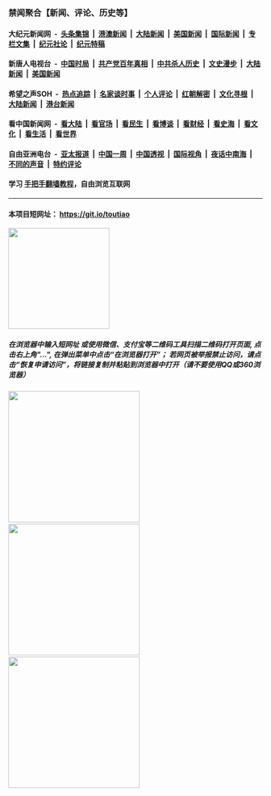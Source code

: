 ### 禁闻聚合【新闻、评论、历史等】

#### 大纪元新闻网 &nbsp;-&nbsp; [头条集锦](indexes/E头条集锦.md?t=02260131) &nbsp;|&nbsp; [港澳新闻](indexes/E港澳新闻.md?t=02260131)  &nbsp;|&nbsp; [大陆新闻](indexes/E大陆新闻.md?t=02260131) &nbsp;|&nbsp; [美国新闻](indexes/E美国新闻.md?t=02260131) &nbsp;|&nbsp; [国际新闻](indexes/E国际新闻.md?t=02260131) &nbsp;|&nbsp; [专栏文集](indexes/E专栏文集.md?t=02260131) &nbsp;|&nbsp; [纪元社论](indexes/E纪元社论.md?t=02260131) &nbsp;|&nbsp; [纪元特稿](indexes/E纪元特稿.md?t=02260131) 

#### 新唐人电视台 &nbsp;-&nbsp; [中国时局](indexes/N中国时局.md?t=02260131) &nbsp;|&nbsp; [共产党百年真相](indexes/N共产党百年真相.md?t=02260131) &nbsp;|&nbsp; [中共杀人历史](indexes/N中共杀人历史.md?t=02260131) &nbsp;|&nbsp; [文史漫步](indexes/N文史漫步.md?t=02260131) &nbsp;|&nbsp; [大陆新闻](indexes/N大陆新闻.md?t=02260131) &nbsp;|&nbsp; [美国新闻](indexes/N美国新闻.md?t=02260131)

#### 希望之声SOH &nbsp;-&nbsp; [热点追踪](indexes/H热点追踪.md?t=02260131) &nbsp;|&nbsp; [名家谈时事](indexes/H名家谈时事.md?t=02260131) &nbsp;|&nbsp; [个人评论](indexes/H个人评论.md?t=02260131)  &nbsp;|&nbsp; [红朝解密](indexes/H红朝解密.md?t=02260131) &nbsp;|&nbsp; [文化寻根](indexes/H文化寻根.md?t=02260131) &nbsp;|&nbsp; [大陆新闻](indexes/H大陆新闻.md?t=02260131) &nbsp;|&nbsp; [港台新闻](indexes/H港台新闻.md?t=02260131)

#### 看中国新闻网 &nbsp;-&nbsp; [看大陆](indexes/S看大陆.md?t=02260131) &nbsp;|&nbsp; [看官场](indexes/S看官场.md?t=02260131) &nbsp;|&nbsp; [看民生](indexes/S看民生.md?t=02260131)  &nbsp;|&nbsp; [看博谈](indexes/S看博谈.md?t=02260131) &nbsp;|&nbsp; [看财经](indexes/S看财经.md?t=02260131) &nbsp;|&nbsp; [看史海](indexes/S看史海.md?t=02260131) &nbsp;|&nbsp; [看文化](indexes/S看文化.md?t=02260131) &nbsp;|&nbsp; [看生活](indexes/S看生活.md?t=02260131) &nbsp;|&nbsp; [看世界](indexes/S看世界.md?t=02260131)

#### 自由亚洲电台 &nbsp;-&nbsp; [亚太报道](indexes/R亚太报道.md?t=02260131) &nbsp;|&nbsp; [中国一周](indexes/R中国一周.md?t=02260131) &nbsp;|&nbsp; [中国透视](indexes/R中国透视.md?t=02260131)  &nbsp;|&nbsp; [国际视角](indexes/R国际视角.md?t=02260131) &nbsp;|&nbsp; [夜话中南海](indexes/R夜话中南海.md?t=02260131) &nbsp;|&nbsp; [不同的声音](indexes/R不同的声音.md?t=02260131) &nbsp;|&nbsp; [特约评论](indexes/R特约评论.md?t=02260131)

#### 学习 [手把手翻墙教程](https://github.com/gfw-breaker/guides/wiki)，自由浏览互联网

----

#### 本项目短网址： https://git.io/toutiao
<img src="https://raw.githubusercontent.com/gfw-breaker/banned-news/master/scripts/img/qr.png" width="200px"/>  

##### 在浏览器中输入短网址 或使用微信、支付宝等二维码工具扫描二维码打开页面, 点击右上角"...", 在弹出菜单中点击“在浏览器打开”； 若网页被举报禁止访问，请点击“恢复申请访问”，将链接复制并粘贴到浏览器中打开（请不要使用QQ或360浏览器）

<img src="https://raw.githubusercontent.com/gfw-breaker/banned-news/master/scripts/img/1.png" width="260px"/> &nbsp; <img src="https://raw.githubusercontent.com/gfw-breaker/banned-news/master/scripts/img/2.png" width="260px"/> &nbsp; <img src="https://raw.githubusercontent.com/gfw-breaker/banned-news/master/scripts/img/3.png" width="260px"/>
